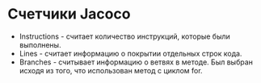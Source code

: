 # Счетчики Jacoco
* Instructions - считает количество инструкций, которые были выполнены.
* Lines - считает информацию о покрытии отдельных строк кода.
* Branches - считывает информацию о ветвях в методе. Был выбран исходя из того, что использован метод с циклом for.